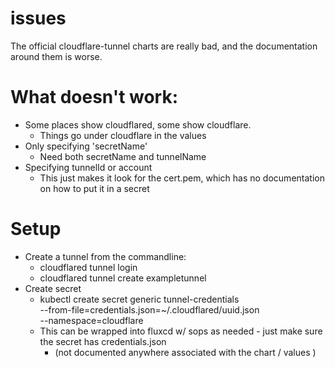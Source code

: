 # issues
The official cloudflare-tunnel charts are really bad, and the documentation around them is worse.

# What doesn't work:
* Some places show cloudflared, some show cloudflare.
    * Things go under cloudflare in the values
* Only specifying 'secretName'
    * Need both secretName and tunnelName
* Specifying tunnelId or account
    * This just makes it look for the cert.pem, which has no documentation on how to put it in a secret


# Setup
* Create a tunnel from the commandline:
    * cloudflared tunnel login
    * cloudflared tunnel create exampletunnel
* Create secret
    * kubectl create secret generic tunnel-credentials \
  --from-file=credentials.json=~/.cloudflared/uuid.json \
  --namespace=cloudflare
    * This can be wrapped into fluxcd w/ sops as needed - just make sure the secret has credentials.json
        * (not documented anywhere associated with the chart / values )
